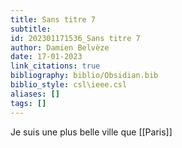 ```yaml
---
title: Sans titre 7
subtitle:
id: 202301171536_Sans titre 7
author: Damien Belvèze
date: 17-01-2023
link_citations: true
bibliography: biblio/Obsidian.bib
biblio_style: csl\ieee.csl
aliases: []
tags: []
---
```


Je suis une plus belle ville que [[Paris]]




